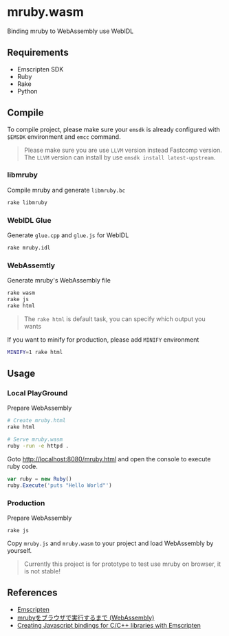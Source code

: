 mruby.wasm
===

Binding mruby to WebAssembly use WebIDL

## Requirements

* Emscripten SDK
* Ruby
* Rake
* Python

## Compile

To compile project, please make sure your `emsdk` is already configured with `$EMSDK` environment and `emcc` command.

> Please make sure you are use `LLVM` version instead Fastcomp version.
> The `LLVM` version can install by use `emsdk install latest-upstream`.

### libmruby

Compile mruby and generate `libmruby.bc`

```bash
rake libmruby
```

### WebIDL Glue

Generate `glue.cpp` and `glue.js` for WebIDL

```bash
rake mruby.idl
```

### WebAssemtly

Generate mruby's WebAssembly file

```bash
rake wasm
rake js
rake html
```

> The `rake html` is default task, you can specify which output you wants

If you want to minify for production, please add `MINIFY` environment

```bash
MINIFY=1 rake html
```

## Usage

### Local PlayGround

Prepare WebAssembly

```bash
# Create mruby.html
rake html

# Serve mruby.wasm
ruby -run -e httpd .
```

Goto [http://localhost:8080/mruby.html](http://localhost:8080/mruby.html) and open the console to execute ruby code.

```js
var ruby = new Ruby()
ruby.Execute('puts "Hello World"')
```

### Production

Prepare WebAssembly

```
rake js
```

Copy `mruby.js` and `mruby.wasm` to your project and load WebAssembly by yourself.

> Currently this project is for prototype to test use mruby on browser, it is not stable!

## References

* [Emscripten](https://emscripten.org/)
* [mrubyをブラウザで実行するまで (WebAssembly)](https://qiita.com/noontage/items/da846e78eebd1d3b2a78)
* [Creating Javascript bindings for C/C++ libraries with Emscripten](https://adamrehn.com/articles/creating-javascript-bindings-for-c-cxx-libraries-with-emscripten/)
